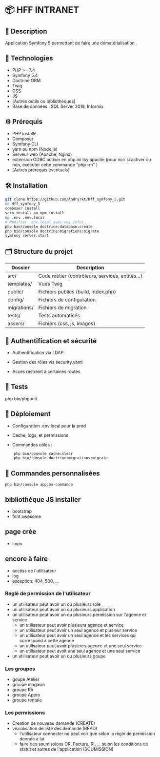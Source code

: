 # 📦 HFF INTRANET

## 📝 Description

Application Symfony 5 permettant de faire une dématérialisation .

## 🚀 Technologies

- PHP >= 7.4
- Symfony 5.4
- Doctrine ORM
- Twig
- CSS
- JS
- [Autres outils ou bibliothèques]
- Base de données : SQL Server 2019, Informix

## ⚙️ Prérequis

- PHP installé
- Composer
- Symfony CLI
- yarn ou npm (Node js)
- Serveur web (Apache, Nginx)
- extension ODBC activer en php.ini tsy apache (pour voir si activer ou non, executer cette commande "php -m" )
- [Autres prérequis éventuels]

## 🛠️ Installation

```bash
git clone https://github.com/Andryrkt/Hff_symfony_5.git
cd Hff_symfony_5
composer install
yarn install ou npm install
cp .env .env.local
# Modifier .env.local avec vos infos
php bin/console doctrine:database:create
php bin/console doctrine:migrations:migrate
symfony server:start
```

## 🗂️ Structure du projet

| Dossier     | Description                                   |
| ----------- | --------------------------------------------- |
| src/        | Code métier (contrôleurs, services, entités…) |
| templates/  | Vues Twig                                     |
| public/     | Fichiers publics (build, index.php)           |
| config/     | Fichiers de configuration                     |
| migrations/ | Fichiers de migration                         |
| tests/      | Tests automatisés                             |
| assers/     | Fichiers (css, js, images)                    |

## 🔐 Authentification et sécurité

- Authentification via LDAP

- Gestion des rôles via security.yaml

- Accès restreint à certaines routes

## 🧪 Tests

php bin/phpunit

## 🚀 Déploiement

- Configuration .env.local pour la prod

- Cache, logs, et permissions

- Commandes utiles :

```Bash
    php bin/console cache:clear
    php bin/console doctrine:migrations:migrate
```

## 🧰 Commandes personnalisées

    php bin/console app:ma-commande

## bibliothèque JS installer

- bootstrap
- font awesome

## page crée

- login

## encore à faire

- accéss de l'utilisateur
- log
- exception: 404, 500, ...


### Reglè de permission de l'utilisateur
- un utilisateur peut avoir un ou plusieurs role
- un utilisateur peut avoir un ou plusieurs application
- un utilisateur peut avoir un ou plusieurs permission sur l'agence et service
    - un utilisateur peut avoir plusieurs agence et service
    - un utilisateur peut avoir un seul agence et plusieur service
    - un utilisateur peut avoir un seul agence et les services qui correspond à cette agence
    - un utilisateur peut avoir plusieurs agence et une seul service
    - un utilisateur peut avoit une seul agence et une seul service
- un utilisateur peut avoir un ou plusieurs goupe


### Les groupes
- goupe Atelier
- groupe magasin
- groupe Rh
- groupe Appro
- groupe rentale

### Les permissions
- Creation de nouveau demande (CREATE)
- visualisation de liste des demande (READ)
    - l'utilisateur connecter ne peut voir que selon la règle de permission donnée à lui
    - faire des soumissions OR, Facture, RI, ... selon les conditions de statut et autres de l'application (SOUMISSION)